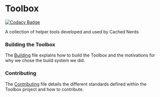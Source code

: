 # Toolbox

[![Codacy Badge](https://api.codacy.com/project/badge/Grade/91d81612df574263b9f06c8c6c3e54ea)](https://www.codacy.com/app/danieljpeck93/Toolbox?utm_source=github.com&utm_medium=referral&utm_content=CachedNerds/Toolbox&utm_campaign=badger)

A collection of helper tools developed and used by Cached Nerds

### Building the Toolbox
The [Building](https://github.com/CachedNerds/Toolbox/blob/issue22-build-system/Building.md) file explains how to build the Toolbox and the motivations for why we chose the build system we did.

### Contributing
The [Contributing](https://github.com/CachedNerds/Toolbox/blob/master/.github/CONTRIBUTING.md) file details the different standards defined within the Toolbox project and how to contribute.
